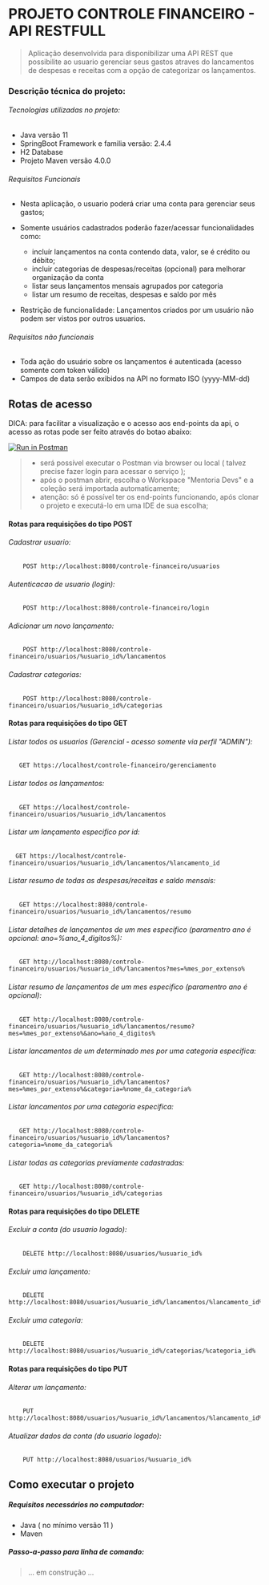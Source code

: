 # PROJETO CONTROLE FINANCEIRO - API RESTFULL

>    Aplicação desenvolvida para disponibilizar uma API REST que possibilite ao usuario gerenciar seus gastos atraves do lancamentos de despesas e receitas com a opção de categorizar os lançamentos.

### Descrição técnica do projeto:

###### Tecnologias utilizadas no projeto:
- Java versão 11
- SpringBoot Framework e familia versão: 2.4.4
- H2 Database
- Projeto Maven versão 4.0.0
		
######  Requisitos Funcionais
	
* Nesta aplicação, o usuario poderá criar uma conta para gerenciar seus gastos;
* Somente usuários cadastrados poderão fazer/acessar funcionalidades como:
			
    - incluír lançamentos na conta contendo data, valor, se é crédito ou débito;
    - incluir categorias de despesas/receitas (opcional) para melhorar organização da conta
    - listar seus lançamentos mensais agrupados por categoria
    - listar um resumo de receitas, despesas e saldo por mês
			
*	 Restrição de funcionalidade:
Lançamentos criados por um usuário não podem ser vistos por outros usuarios.
		
		
######  Requisitos não funcionais
		
- Toda ação do usuário sobre os lançamentos é autenticada (acesso somente com token válido)
- Campos de data serão exibidos na API no formato ISO (yyyy-MM-dd)
		

##  Rotas de acesso

 DICA:  para facilitar a visualização e o acesso aos end-points da api, o acesso as rotas pode ser feito através do botao abaixo:
>
[![Run in Postman](https://run.pstmn.io/button.svg)](https://app.getpostman.com/run-collection/b2ea39d264b1850f2d3c?action=collection%2Fimport)

>   * será possível executar o Postman via browser ou local ( talvez precise fazer login para acessar o serviço );
>   * após o postman abrir, escolha o Workspace "Mentoria Devs" e a coleção será importada automaticamente;
>   * atenção: só é possível ter os end-points funcionando, após clonar o projeto e executá-lo em uma IDE de sua escolha;

####    Rotas para requisições do tipo POST
    
###### Cadastrar usuario:

        POST http://localhost:8080/controle-financeiro/usuarios

###### Autenticacao de usuario (login):

        POST http://localhost:8080/controle-financeiro/login

###### Adicionar um novo lançamento:
       
        POST http://localhost:8080/controle-financeiro/usuarios/%usuario_id%/lancamentos

###### Cadastrar categorias:

        POST http://localhost:8080/controle-financeiro/usuarios/%usuario_id%/categorias
    
####    Rotas para requisições do tipo GET

######  Listar todos os usuarios (Gerencial - acesso somente via perfil "ADMIN"):

       GET https://localhost/controle-financeiro/gerenciamento

######  Listar todos os lançamentos:
       
       GET https://localhost/controle-financeiro/usuarios/%usuario_id%/lancamentos
       
######  Listar um lançamento especifico por id:
      
      GET https://localhost/controle-financeiro/usuarios/%usuario_id%/lancamentos/%lancamento_id
       
###### Listar resumo de todas as despesas/receitas e saldo mensais:

       GET https://localhost:8080/controle-financeiro/usuarios/%usuario_id%/lancamentos/resumo
       
###### Listar detalhes de lançamentos de um mes especifico (paramentro ano é opcional: ano=%ano_4_digitos%):
        
       GET http://localhost:8080/controle-financeiro/usuarios/%usuario_id%/lancamentos?mes=%mes_por_extenso%
       
###### Listar resumo de lançamentos de um mes especifico (paramentro ano é opcional):
       
       GET http://localhost:8080/controle-financeiro/usuarios/%usuario_id%/lancamentos/resumo?mes=%mes_por_extenso%&ano=%ano_4_digitos%
       
###### Listar lancamentos de um determinado mes por uma categoria especifica:    
        
       GET http://localhost:8080/controle-financeiro/usuarios/%usuario_id%/lancamentos?mes=%mes_por_extenso%&categoria=%nome_da_categoria%

###### Listar lancamentos por uma categoria especifica:    
        
       GET http://localhost:8080/controle-financeiro/usuarios/%usuario_id%/lancamentos?categoria=%nome_da_categoria%
             
###### Listar todas as categorias previamente cadastradas:
  
       GET http://localhost:8080/controle-financeiro/usuarios/%usuario_id%/categorias

####    Rotas para requisições do tipo DELETE
        
###### Excluir a conta (do usuario logado):

        DELETE http://localhost:8080/usuarios/%usuario_id%
        
###### Excluir uma lançamento:
        
        DELETE http://localhost:8080/usuarios/%usuario_id%/lancamentos/%lancamento_id%
        
###### Excluir uma categoria:        
        
        DELETE http://localhost:8080/usuarios/%usuario_id%/categorias/%categoria_id%
        
####    Rotas para requisições do tipo PUT
            
###### Alterar um lançamento:

        PUT http://localhost:8080/usuarios/%usuario_id%/lancamentos/%lancamento_id%
        
###### Atualizar dados da conta (do usuario logado):

        PUT http://localhost:8080/usuarios/%usuario_id%

##  Como executar o projeto

##### Requisitos necessários no computador:

-    Java ( no mínimo versão 11 )
-    Maven
   
##### Passo-a-passo para linha de comando:

> ... em construção ...

